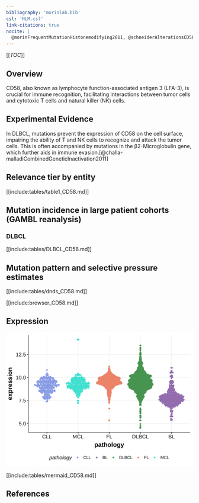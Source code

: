 ```yaml
---
bibliography: 'morinlab.bib'
csl: 'NLM.csl'
link-citations: true
nocite: |
  @morinFrequentMutationHistonemodifying2011, @schneiderAlterationsCD58Gene2015, @challa-malladiCombinedGeneticInactivation2011, 
---
```

[[_TOC_]]

## Overview

CD58, also known as lymphocyte function-associated antigen 3 (LFA-3), is crucial for immune recognition, facilitating interactions between tumor cells and cytotoxic T cells and natural killer (NK) cells. 

## Experimental Evidence

In DLBCL, mutations prevent the expression of CD58 on the cell surface, impairing the ability of T and NK cells to recognize and attack the tumor cells. 
This is often accompanied by mutations in the β2-Microglobulin gene, which further aids in immune evasion.[@challa-malladiCombinedGeneticInactivation2011]


## Relevance tier by entity

[[include:tables/table1_CD58.md]]

## Mutation incidence in large patient cohorts (GAMBL reanalysis)

### DLBCL
[[include:tables/DLBCL_CD58.md]]

## Mutation pattern and selective pressure estimates

[[include:tables/dnds_CD58.md]]

[[include:browser_CD58.md]]

## Expression
![](images/gene_expression/CD58_by_pathology.svg)

[[include:tables/mermaid_CD58.md]]

## References

<!-- ORIGIN: schneiderAlterationsCD58Gene2015a -->
<!-- DLBCL: morinFrequentMutationHistonemodifying2011 -->
<!-- PMBL: schneiderAlterationsCD58Gene2015a -->
